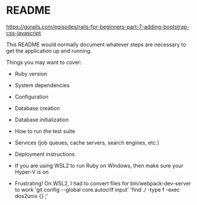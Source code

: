 # README

https://gorails.com/episodes/rails-for-beginners-part-7-adding-bootstrap-css-javascript

This README would normally document whatever steps are necessary to get the
application up and running.

Things you may want to cover:

* Ruby version

* System dependencies

* Configuration

* Database creation

* Database initialization

* How to run the test suite

* Services (job queues, cache servers, search engines, etc.)

* Deployment instructions

* If you are using WSL2 to run Ruby on Windows, then make sure your Hyper-V is on

* Frustrating! On WSL2, I had to convert files for bin/webpack-dev-server to work
'git config --global core.autocrlf input'
'find ./ -type f -exec dos2unix {} \;'

